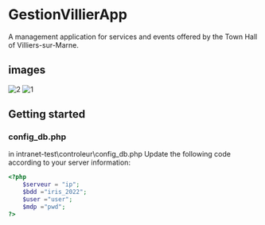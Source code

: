 # GestionVillierApp  
A management application for services and events offered by the Town Hall of Villiers-sur-Marne.
  
## images    


![2](https://user-images.githubusercontent.com/71152540/172053971-88a8d311-e245-443f-84a8-45d3f43d31c2.PNG)
![1](https://user-images.githubusercontent.com/71152540/172053823-a8d160b3-d0db-4d09-87d3-8bd798a47601.PNG)  


## Getting started   


### config_db.php 
in intranet-test\controleur\config_db.php 
Update the following code according to your server information:  

```PHP 
<?php
	$serveur = "ip"; 
	$bdd ="iris_2022"; 
	$user ="user"; 
	$mdp ="pwd"; 
?>
```
